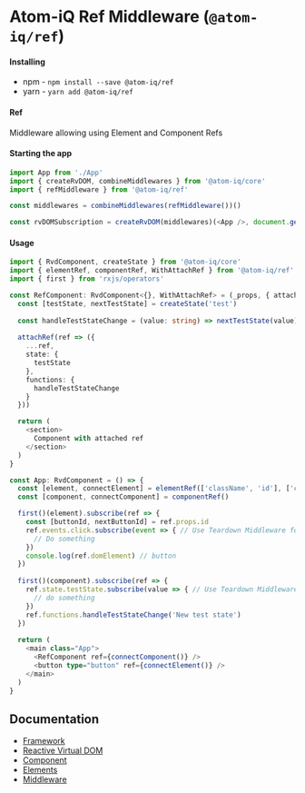 # Atom-iQ Ref Middleware (`@atom-iq/ref`)
#### Installing
- npm - `npm install --save @atom-iq/ref`
- yarn - `yarn add @atom-iq/ref`


#### Ref
Middleware allowing using Element and Component Refs

#### Starting the app
```typescript jsx
import App from './App'
import { createRvDOM, combineMiddlewares } from '@atom-iq/core'
import { refMiddleware } from '@atom-iq/ref'

const middlewares = combineMiddlewares(refMiddleware())()

const rvDOMSubscription = createRvDOM(middlewares)(<App />, document.getElementById('root'))
```

#### Usage
```typescript jsx
import { RvdComponent, createState } from '@atom-iq/core'
import { elementRef, componentRef, WithAttachRef } from '@atom-iq/ref'
import { first } from 'rxjs/operators'

const RefComponent: RvdComponent<{}, WithAttachRef> = (_props, { attachRef }) => {
  const [testState, nextTestState] = createState('test')
  
  const handleTestStateChange = (value: string) => nextTestState(value)
 
  attachRef(ref => ({
    ...ref,
    state: {
      testState
    },
    functions: {
      handleTestStateChange
    }
  }))

  return (
    <section>
      Component with attached ref
    </section>
  )
}

const App: RvdComponent = () => {
  const [element, connectElement] = elementRef(['className', 'id'], ['click'])
  const [component, connectComponent] = componentRef()

  first()(element).subscribe(ref => {
    const [buttonId, nextButtonId] = ref.props.id
    ref.events.click.subscribe(event => { // Use Teardown Middleware for auto-unsubscribe
      // Do something
    })
    console.log(ref.domElement) // button
  })
  
  first()(component).subscribe(ref => {
    ref.state.testState.subscribe(value => { // Use Teardown Middleware for auto-unsubscribe
      // do something
    })
    ref.functions.handleTestStateChange('New test state')
  })
  
  return (
    <main class="App">
      <RefComponent ref={connectComponent()} />
      <button type="button" ref={connectElement()} />
    </main>
  )
}

```

## Documentation
- [Framework](../../README.md)
- [Reactive Virtual DOM](../../docs/reactive-virtual-dom/REACTIVE-VIRTUAL-DOM.md)
- [Component](../../docs/framework/COMPONENT.md)
- [Elements](../../docs/framework/ELEMENTS.md)
- [Middleware](../../docs/framework/MIDDLEWARE.md)


